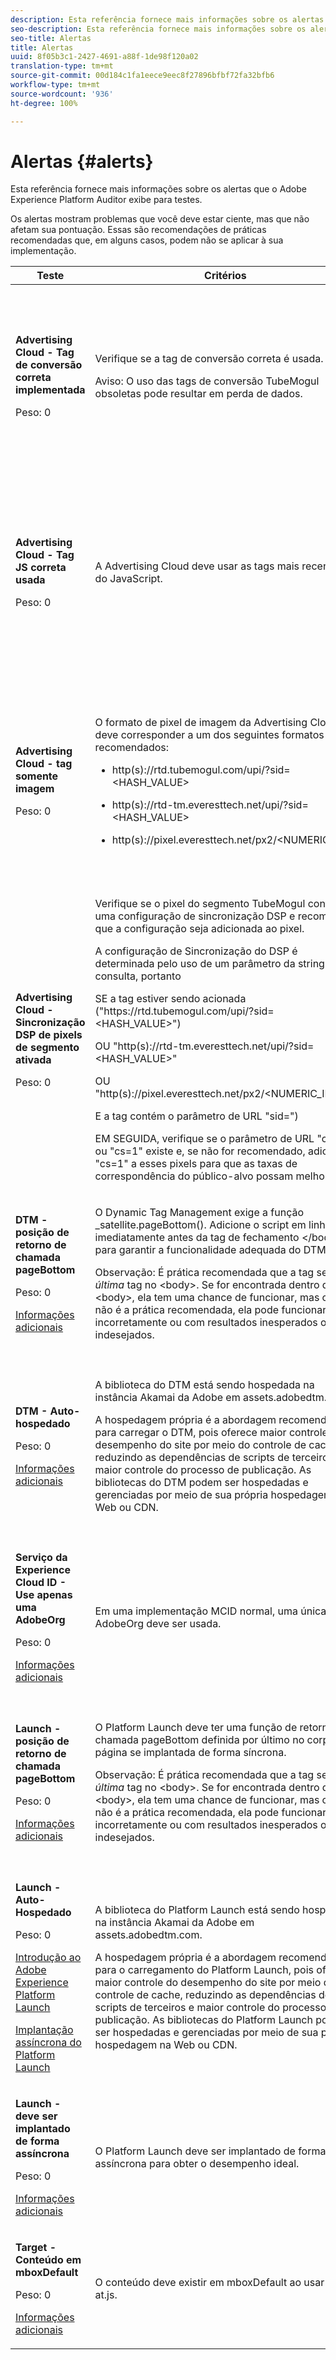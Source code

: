 ```yaml
---
description: Esta referência fornece mais informações sobre os alertas que o Adobe Experience Platform Auditor exibe para testes.
seo-description: Esta referência fornece mais informações sobre os alertas que o Adobe Experience Platform Auditor exibe para testes.
seo-title: Alertas
title: Alertas
uuid: 8f05b3c1-2427-4691-a88f-1de98f120a02
translation-type: tm+mt
source-git-commit: 00d184c1fa1eece9eec8f27896bfbf72fa32bfb6
workflow-type: tm+mt
source-wordcount: '936'
ht-degree: 100%

---
```



# Alertas {#alerts}

Esta referência fornece mais informações sobre os alertas que o Adobe Experience Platform Auditor exibe para testes.

Os alertas mostram problemas que você deve estar ciente, mas que não afetam sua pontuação. Essas são recomendações de práticas recomendadas que, em alguns casos, podem não se aplicar à sua implementação.

<table id="table_031432C9BB804A6F90E7FF572739E169"> 
 <thead> 
  <tr> 
   <th colname="col1" class="entry"> Teste </th> 
   <th colname="col2" class="entry"> Critérios </th> 
   <th colname="col3" class="entry"> Recomendação </th> 
  </tr>
 </thead>
 <tbody> 
  <tr> 
   <td colname="col1"> 
    <!--
      1.0.1 
    --> <p><b>Advertising Cloud - Tag de conversão correta implementada</b> </p> <p>Peso: 0 </p> </td> 
   <td colname="col2"> <p>Verifique se a tag de conversão correta é usada. </p> <p> <p>Aviso:  O uso das tags de conversão TubeMogul obsoletas pode resultar em perda de dados. </p> </p> </td> 
   <td colname="col3"> <p>Atualize seus pixels de conversão para as novas tags de conversão somente de imagem da Advertising Cloud. </p> <p>Isso pode ser feito com mais facilidade com a extensão Advertising Cloud para Adobe Experience Platform Launch. </p> </td> 
  </tr> 
  <tr> 
   <td colname="col1"> 
    <!--
      1.0.1 
    --> <p><b>Advertising Cloud - Tag JS correta usada</b> </p> <p>Peso: 0 </p> </td> 
   <td colname="col2"> <p>A Advertising Cloud deve usar as tags mais recentes do JavaScript. </p> </td> 
   <td colname="col3"> <p>Atualize seu JavaScript da Advertising Cloud para a versão mais recente. Usar as versões obsoletas do JavaScript pode resultar em perda de funcionalidade. </p> <p>Isso pode ser feito mais facilmente usando a extensão Advertising Cloud para o Platform Launch. </p> </td> 
  </tr> 
  <tr> 
   <td colname="col1"> 
    <!--
      1.0.1 
    --> <p><b>Advertising Cloud - tag somente imagem</b> </p> <p>Peso: 0 </p> </td> 
   <td colname="col2"> <p>O formato de pixel de imagem da Advertising Cloud deve corresponder a um dos seguintes formatos recomendados: </p> <p> 
     <ul id="ul_D85BE9C8A8654DE890E1A814E3573D86"> 
      <li id="li_E2AEDD76AC7044E8AD6AE8375858D198"> <p><span class="codeph">http(s)://rtd.tubemogul.com/upi/?sid=&lt;HASH_VALUE&gt;</span> </p> </li> 
      <li id="li_1EEFA03516BF445294B5EC5DED891758"> <p><span class="codeph">http(s)://rtd-tm.everesttech.net/upi/?sid=&lt;HASH_VALUE&gt;</span> </p> </li> 
      <li id="li_F72206B142214217BDD34356D2F3D8AD"> <p><span class="codeph">http(s)://pixel.everesttech.net/px2/&lt;NUMERIC_ID&gt;?</span> </p> </li> 
     </ul> </p> </td> 
   <td colname="col3"> <p>Atualize seus pixels da Advertising Cloud para as novas tags somente de imagem da Advertising Cloud, que garantem que você esteja aproveitando toda a funcionalidade da Advertising Cloud. </p> <p>Isso pode ser feito com mais facilidade com a extensão Advertising Cloud para o Platform Launch. </p> </td> 
  </tr> 
  <tr> 
   <td colname="col1"> 
    <!--
      1.0.1 
    --> <p><b>Advertising Cloud - Sincronização DSP de pixels de segmento ativada</b> </p> <p>Peso: 0 </p> </td> 
   <td colname="col2"> <p>Verifique se o pixel do segmento TubeMogul contém uma configuração de sincronização DSP e recomende que a configuração seja adicionada ao pixel. </p> <p>A configuração de Sincronização do DSP é determinada pelo uso de um parâmetro da string de consulta, portanto </p> <p>SE a tag estiver sendo acionada<span class="codeph"> ("https://rtd.tubemogul.com/upi/?sid=&lt;HASH_VALUE&gt;")</span> </p> <p> OU <span class="codeph"> "http(s)://rtd-tm.everesttech.net/upi/?sid=&lt;HASH_VALUE&gt;"</span> </p> <p> OU <span class="codeph"> "http(s)://pixel.everesttech.net/px2/&lt;NUMERIC_ID&gt;?"</span> </p> <p>E a tag contém o parâmetro de URL <span class="codeph"> "sid=")</span> </p> <p>EM SEGUIDA, verifique se o parâmetro de URL <span class="codeph"> "cs=0"</span> ou<span class="codeph"> "cs=1"</span> existe e, se não for recomendado, adicione <span class="codeph"> "cs=1"</span> a esses pixels para que as taxas de correspondência do público-alvo possam melhorar. </p> </td> 
   <td colname="col3"> <p> Adicione o parâmetro de URL <span class="codeph"> "cs=1"</span> aos pixels da Advertising Cloud para que a sincronização DSP possa ocorrer, o que aumenta as taxas de correspondência do público-alvo. </p> <p>Isso pode ser feito com mais facilidade com a extensão Advertising Cloud para o Platform Launch. </p> </td> 
  </tr> 
  <tr> 
   <td colname="col1"> 
    <!--
      CAce6db25bc8c443409f0fcc5ac9d622c3 
    --> <p><b>DTM - posição de retorno de chamada pageBottom</b> </p> <p>Peso: 0 </p> <p><a href="https://docs.adobe.com/content/help/pt-BR/dtm/using/client-side/t-add-header-fooder-code.html" format="html" scope="external"> Informações adicionais</a> </p> 
    <!--
      TEa9df69942f404055a64262889c8b21d3 
    --> </td> 
   <td colname="col2"> <p>O Dynamic Tag Management exige a função <span class="codeph"> _satellite.pageBottom()</span>. Adicione o script em linha imediatamente antes da tag de fechamento <span class="codeph"> &lt;/body&gt;</span> para garantir a funcionalidade adequada do DTM. </p> <p> <p>Observação: É prática recomendada que a tag seja a <i>última</i> tag no <span class="codeph"> &lt;body&gt;</span>. Se for encontrada dentro da tag <span class="codeph"> &lt;body&gt;</span>, ela tem uma chance de funcionar, mas como não é a prática recomendada, ela pode funcionar incorretamente ou com resultados inesperados ou indesejados. </p> </p> </td> 
   <td colname="col3"> <p>Adicione o script em linha imediatamente antes da tag de fechamento <span class="codeph"> &lt;/body&gt;</span> para garantir a funcionalidade adequada do DTM. </p> </td> 
  </tr> 
  <tr> 
   <td colname="col1"> 
    <!--
      1.0.1 
    --> <p><b>DTM - Auto-hospedado</b> </p> <p>Peso: 0 </p> <p><a href="https://docs.adobe.com/content/help/pt-BR/dtm/using/client-side/client-side-information.html" format="html" scope="external"> Informações adicionais</a> </p> </td> 
   <td colname="col2"> <p> A biblioteca do DTM está sendo hospedada na instância Akamai da Adobe em <span class="filepath"> assets.adobedtm.com</span>. </p> <p> A hospedagem própria é a abordagem recomendada para carregar o DTM, pois oferece maior controle do desempenho do site por meio do controle de cache, reduzindo as dependências de scripts de terceiros e maior controle do processo de publicação. As bibliotecas do DTM podem ser hospedadas e gerenciadas por meio de sua própria hospedagem na Web ou CDN. </p> </td> 
   <td colname="col3"> <p>Auto-hospedagem é a abordagem recomendada para carregar o DTM em uma página. Embora a hospedagem do DTM por meio do Akamai CDN funcione na maioria dos casos, a hospedagem própria melhora o desempenho da página. </p> </td> 
  </tr> 
  <tr> 
   <td colname="col1"> 
    <!--
      1.0.1 
    --> <p><b> Serviço da Experience Cloud ID - Use apenas uma AdobeOrg</b> </p> <p>Peso: 0 </p> <p><a href="https://docs.adobe.com/content/help/pt-BR/id-service/using/intro/id-request.html" format="html" scope="external"> Informações adicionais</a> </p> </td> 
   <td colname="col2"> <p>Em uma implementação MCID normal, uma única AdobeOrg deve ser usada. </p> </td> 
   <td colname="col3"> <p>Valide se existem várias AdobeOrg IDs para essa implementação. </p> </td> 
  </tr> 
  <tr> 
   <td colname="col1"> 
    <!--
      1.0.5 
    --> <p><b>Launch - posição de retorno de chamada pageBottom</b> </p> <p>Peso: 0 </p> <p><a href="https://docs.adobe.com/content/help/pt-BR/launch/using/intro/get-started/quick-start.html" format="https" scope="external"> Informações adicionais</a> </p> 
    <!--
      TE48c499b022f545c5bccc6f8bde169685 
    --> </td> 
   <td colname="col2"> <p>O Platform Launch deve ter uma função de retorno de chamada <span class="codeph">pageBottom</span> definida por último no corpo da página se implantada de forma síncrona. </p> <p> <p>Observação: É prática recomendada que a tag seja a <i>última</i> tag no <span class="codeph"> &lt;body&gt;</span>. Se for encontrada dentro da tag <span class="codeph"> &lt;body&gt;</span>, ela tem uma chance de funcionar, mas como não é a prática recomendada, ela pode funcionar incorretamente ou com resultados inesperados ou indesejados. </p> </p> </td> 
   <td colname="col3"> <p>O Platform Launch exige a função <span class="codeph"> _satellite.pageBottom()</span> para implantações síncronas. Adicione o script em linha imediatamente antes da tag de fechamento <span class="codeph"> &lt;/body&gt;</span> para garantir a funcionalidade correta do Platform Launch. </p> </td> 
  </tr> 
  <tr> 
   <td colname="col1"> 
    <!--
      1.0.1 
    --> <p><b>Launch - Auto-Hospedado</b> </p> <p>Peso: 0 </p> <p><a href="https://docs.adobe.com/content/help/pt-BR/launch/using/intro/get-started/quick-start.html" format="https" scope="external"> Introdução ao Adobe Experience Platform Launch</a> </p> <p><a href="https://docs.adobe.com/content/help/pt-BR/launch/using/reference/client-side-info/asynchronous-deployment.html" format="https" scope="external"> Implantação assíncrona do Platform Launch</a> </p> </td> 
   <td colname="col2"> <p>A biblioteca do Platform Launch está sendo hospedada na instância Akamai da Adobe em <span class="filepath"> assets.adobedtm.com</span>. </p> <p>A hospedagem própria é a abordagem recomendada para o carregamento do Platform Launch, pois oferece maior controle do desempenho do site por meio do controle de cache, reduzindo as dependências de scripts de terceiros e maior controle do processo de publicação. As bibliotecas do Platform Launch podem ser hospedadas e gerenciadas por meio de sua própria hospedagem na Web ou CDN. </p> </td> 
   <td colname="col3"> <p>Embora a hospedagem do Platform Launch via Akamai CDN funcione na maioria dos casos, recomenda-se que a hospedagem automática seja implementada como a primeira etapa para melhorar o desempenho da página. </p> </td> 
  </tr> 
  <tr> 
   <td colname="col1"> 
    <!--
      1.0.1 
    --> <p><b>Launch - deve ser implantado de forma assíncrona</b> </p> <p>Peso: 0 </p> <p><a href="https://docs.adobe.com/content/help/pt-BR/launch/using/intro/get-started/quick-start.html" format="https" scope="external"> Informações adicionais</a> </p> </td> 
   <td colname="col2"> <p>O Platform Launch deve ser implantado de forma assíncrona para obter o desempenho ideal. </p> </td> 
   <td colname="col3"> <p>Inclua o parâmetro async no script em linha para garantir a funcionalidade assíncrona correta do Platform Launch </p> </td> 
  </tr> 
  <tr> 
   <td colname="col1"> 
    <!--
      1.0.1 
    --> <p><b> Target - Conteúdo em mboxDefault</b> </p> <p>Peso: 0 </p> <p><a href="https://docs.adobe.com/content/help/pt-BR/target/using/implement-target/implementing-target.html" format="html" scope="external"> Informações adicionais</a> </p> </td> 
   <td colname="col2"> <p> O conteúdo deve existir em mboxDefault ao usar o at.js. </p> </td> 
   <td colname="col3"> <p>Verifique se o conteúdo está disponível. </p> </td> 
  </tr> 
 </tbody> 
</table>

